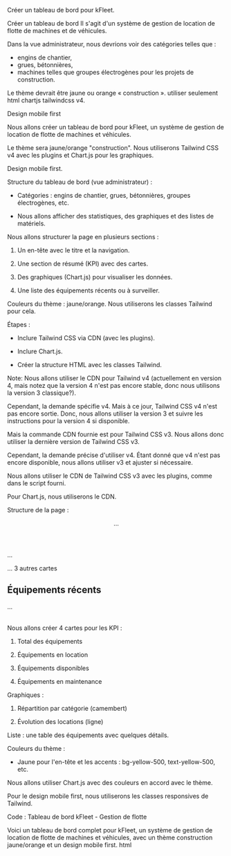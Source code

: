 Créer un tableau de bord pour kFleet.

Créer un tableau de bord
Il s'agit d'un système de gestion de location de flotte de machines et de véhicules.

Dans la vue administrateur, nous devrions voir des catégories telles que :
- engins de chantier,
- grues, bétonnières,
- machines telles que groupes électrogènes pour les projets de construction.

Le thème devrait être jaune ou orange « construction ».
utiliser seulement html chartjs tailwindcss v4. 

Design mobile first

<script src="<https://cdn.tailwindcss.com?plugins=forms,typography,aspect-ratio,line-clamp>"></script>

<script src="https://cdn.jsdelivr.net/npm/@tailwindcss/browser@4"></script>

Nous allons créer un tableau de bord pour kFleet, un système de gestion de location de flotte de machines et véhicules.

Le thème sera jaune/orange "construction". Nous utiliserons Tailwind CSS v4 avec les plugins et Chart.js pour les graphiques.

Design mobile first.

Structure du tableau de bord (vue administrateur) :

- Catégories : engins de chantier, grues, bétonnières, groupes électrogènes, etc.

- Nous allons afficher des statistiques, des graphiques et des listes de matériels.

Nous allons structurer la page en plusieurs sections :

1. Un en-tête avec le titre et la navigation.

2. Une section de résumé (KPI) avec des cartes.

3. Des graphiques (Chart.js) pour visualiser les données.

4. Une liste des équipements récents ou à surveiller.

Couleurs du thème : jaune/orange. Nous utiliserons les classes Tailwind pour cela.

Étapes :

- Inclure Tailwind CSS via CDN (avec les plugins).

- Inclure Chart.js.

- Créer la structure HTML avec les classes Tailwind.

Note: Nous allons utiliser le CDN pour Tailwind v4 (actuellement en version 4, mais notez que la version 4 n'est pas encore stable, donc nous utilisons la version 3 classique?).

Cependant, la demande spécifie v4. Mais à ce jour, Tailwind CSS v4 n'est pas encore sortie. Donc, nous allons utiliser la version 3 et suivre les instructions pour la version 4 si disponible.

Mais la commande CDN fournie est pour Tailwind CSS v3. Nous allons donc utiliser la dernière version de Tailwind CSS v3.

Cependant, la demande précise d'utiliser v4. Étant donné que v4 n'est pas encore disponible, nous allons utiliser v3 et ajuster si nécessaire.

Nous allons utiliser le CDN de Tailwind CSS v3 avec les plugins, comme dans le script fourni.

Pour Chart.js, nous utiliserons le CDN.

Structure de la page :

<body class="bg-gray-100">

<header class="bg-yellow-500 text-white ...">

...

</header>

<main class="container mx-auto p-4">

<div class="grid grid-cols-1 md:grid-cols-2 lg:grid-cols-4 gap-4 mb-4">

<!-- Cartes de résumé (KPI) -->

<div class="bg-white p-4 rounded shadow">...</div>

... 3 autres cartes

</div>

<div class="grid grid-cols-1 lg:grid-cols-2 gap-4 mb-4">

<!-- Graphiques -->

<div class="bg-white p-4 rounded shadow">

<canvas id="chart1"></canvas>

</div>

<div class="bg-white p-4 rounded shadow">

<canvas id="chart2"></canvas>

</div>

</div>

<!-- Liste des équipements -->

<div class="bg-white p-4 rounded shadow">

<h2 class="text-lg font-semibold mb-2">Équipements récents</h2>

<table class="min-w-full divide-y divide-gray-200">

...

</table>

</div>

</main>

</body>

Nous allons créer 4 cartes pour les KPI :

1. Total des équipements

2. Équipements en location

3. Équipements disponibles

4. Équipements en maintenance

Graphiques :

1. Répartition par catégorie (camembert)

2. Évolution des locations (ligne)

Liste : une table des équipements avec quelques détails.

Couleurs du thème :

- Jaune pour l'en-tête et les accents : bg-yellow-500, text-yellow-500, etc.

Nous allons utiliser Chart.js avec des couleurs en accord avec le thème.

Pour le design mobile first, nous utiliserons les classes responsives de Tailwind.

Code :
Tableau de bord kFleet - Gestion de flotte

Voici un tableau de bord complet pour kFleet, un système de gestion de location de flotte de machines et véhicules, avec un thème construction jaune/orange et un design mobile first.
html

<!DOCTYPE html>
<html lang="fr">
<head>
    <meta charset="UTF-8">
    <meta name="viewport" content="width=device-width, initial-scale=1.0">
    <title>kFleet - Tableau de bord</title>
    <script src="https://cdn.tailwindcss.com?plugins=forms,typography,aspect-ratio,line-clamp"></script>
    <script src="https://cdn.jsdelivr.net/npm/chart.js"></script>
    <script src="https://cdn.jsdelivr.net/npm/@tailwindcss/browser@4"></script>
    <link rel="stylesheet" href="https://cdnjs.cloudflare.com/ajax/libs/font-awesome/6.4.0/css/all.min.css">
    <style>
        :root {
            --primary: #f59e0b;
            --primary-dark: #d97706;
            --secondary: #ea580c;
            --dark: #1e293b;
            --light: #f8fafc;
        }
        
        body {
            background-color: #f1f5f9;
            font-family: 'Segoe UI', system-ui, sans-serif;
        }
        
        .construction-bg {
            background-image: url("data:image/svg+xml,%3Csvg width='100' height='100' viewBox='0 0 100 100' xmlns='http://www.w3.org/2000/svg'%3E%3Cpath d='M11 18c3.866 0 7-3.134 7-7s-3.134-7-7-7-7 3.134-7 7 3.134 7 7 7zm48 25c3.866 0 7-3.134 7-7s-3.134-7-7-7-7 3.134-7 7 3.134 7 7 7zm-43-7c1.657 0 3-1.343 3-3s-1.343-3-3-3-3 1.343-3 3 1.343 3 3 3zm63 31c1.657 0 3-1.343 3-3s-1.343-3-3-3-3 1.343-3 3 1.343 3 3 3zM34 90c1.657 0 3-1.343 3-3s-1.343-3-3-3-3 1.343-3 3 1.343 3 3 3zm56-76c1.657 0 3-1.343 3-3s-1.343-3-3-3-3 1.343-3 3 1.343 3 3 3zM12 86c2.21 0 4-1.79 4-4s-1.79-4-4-4-4 1.79-4 4 1.79 4 4 4zm28-65c2.21 0 4-1.79 4-4s-1.79-4-4-4-4 1.79-4 4 1.79 4 4 4zm23-11c2.76 0 5-2.24 5-5s-2.24-5-5-5-5 2.24-5 5 2.24 5 5 5zm-6 60c2.21 0 4-1.79 4-4s-1.79-4-4-4-4 1.79-4 4 1.79 4 4 4zm29 22c2.76 0 5-2.24 5-5s-2.24-5-5-5-5 2.24-5 5 2.24 5 5 5zM32 63c2.76 0 5-2.24 5-5s-2.24-5-5-5-5 2.24-5 5 2.24 5 5 5zm57-13c2.76 0 5-2.24 5-5s-2.24-5-5-5-5 2.24-5 5 2.24 5 5 5zm-9-21c1.105 0 2-.895 2-2s-.895-2-2-2-2 .895-2 2 .895 2 2 2zM60 91c1.105 0 2-.895 2-2s-.895-2-2-2-2 .895-2 2 .895 2 2 2zM35 41c1.105 0 2-.895 2-2s-.895-2-2-2-2 .895-2 2 .895 2 2 2zM12 60c1.105 0 2-.895 2-2s-.895-2-2-2-2 .895-2 2 .895 2 2 2z' fill='%23f59e0b' fill-opacity='0.05' fill-rule='evenodd'/%3E%3C/svg%3E");
        }
    </style>
</head>
<body class="bg-gray-100">
    <div class="flex flex-col min-h-screen">
        <!-- Header -->
        <header class="bg-white shadow-sm">
            <div class="container mx-auto px-4 py-3 flex items-center justify-between">
                <div class="flex items-center">
                    <div class="bg-yellow-500 w-10 h-10 rounded-lg flex items-center justify-center mr-3">
                        <i class="fas fa-hard-hat text-white text-xl"></i>
                    </div>
                    <h1 class="text-2xl font-bold text-gray-800">
                        <span class="text-yellow-500">k</span>Fleet
                    </h1>
                </div>
                
                <div class="flex items-center space-x-4">
                    <div class="relative">
                        <button class="text-gray-500 hover:text-gray-700">
                            <i class="fas fa-bell text-xl"></i>
                            <span class="absolute top-0 right-0 bg-red-500 text-white text-xs rounded-full w-5 h-5 flex items-center justify-center">3</span>
                        </button>
                    </div>
                    <div class="relative">
                        <img src="https://ui-avatars.com/api/?name=Admin+kFleet&background=f59e0b&color=fff" alt="Admin" class="w-10 h-10 rounded-full border-2 border-yellow-500">
                    </div>
                </div>
            </div>
        </header>

        <!-- Main Content -->
        <main class="flex-grow container mx-auto px-4 py-6 construction-bg">
            <!-- Page Title -->
            <div class="mb-6">
                <h2 class="text-2xl font-bold text-gray-800">Tableau de bord</h2>
                <p class="text-gray-600">Aperçu de votre flotte et des locations en cours</p>
            </div>
            
            <!-- Stats Cards -->
            <div class="grid grid-cols-1 md:grid-cols-2 lg:grid-cols-4 gap-6 mb-6">
                <div class="bg-white rounded-xl shadow-md p-5 border-l-4 border-yellow-500">
                    <div class="flex items-center">
                        <div class="p-3 bg-yellow-100 rounded-lg mr-4">
                            <i class="fas fa-truck-pickup text-yellow-600 text-xl"></i>
                        </div>
                        <div>
                            <p class="text-gray-500 text-sm">Total équipements</p>
                            <h3 class="text-2xl font-bold text-gray-800">142</h3>
                        </div>
                    </div>
                    <div class="mt-4">
                        <span class="bg-yellow-100 text-yellow-800 text-xs px-2 py-1 rounded-full">+8% ce mois</span>
                    </div>
                </div>
                
                <div class="bg-white rounded-xl shadow-md p-5 border-l-4 border-orange-500">
                    <div class="flex items-center">
                        <div class="p-3 bg-orange-100 rounded-lg mr-4">
                            <i class="fas fa-tools text-orange-600 text-xl"></i>
                        </div>
                        <div>
                            <p class="text-gray-500 text-sm">En location</p>
                            <h3 class="text-2xl font-bold text-gray-800">87</h3>
                        </div>
                    </div>
                    <div class="mt-4">
                        <span class="bg-orange-100 text-orange-800 text-xs px-2 py-1 rounded-full">12 nouveaux contrats</span>
                    </div>
                </div>
                
                <div class="bg-white rounded-xl shadow-md p-5 border-l-4 border-amber-500">
                    <div class="flex items-center">
                        <div class="p-3 bg-amber-100 rounded-lg mr-4">
                            <i class="fas fa-wrench text-amber-600 text-xl"></i>
                        </div>
                        <div>
                            <p class="text-gray-500 text-sm">En maintenance</p>
                            <h3 class="text-2xl font-bold text-gray-800">15</h3>
                        </div>
                    </div>
                    <div class="mt-4">
                        <span class="bg-amber-100 text-amber-800 text-xs px-2 py-1 rounded-full">3 à réparer</span>
                    </div>
                </div>
                
                <div class="bg-white rounded-xl shadow-md p-5 border-l-4 border-amber-700">
                    <div class="flex items-center">
                        <div class="p-3 bg-amber-200 rounded-lg mr-4">
                            <i class="fas fa-coins text-amber-800 text-xl"></i>
                        </div>
                        <div>
                            <p class="text-gray-500 text-sm">Revenus mensuels</p>
                            <h3 class="text-2xl font-bold text-gray-800">€245,620</h3>
                        </div>
                    </div>
                    <div class="mt-4">
                        <span class="bg-green-100 text-green-800 text-xs px-2 py-1 rounded-full">+15% vs mois dernier</span>
                    </div>
                </div>
            </div>
            
            <!-- Charts Section -->
            <div class="grid grid-cols-1 lg:grid-cols-2 gap-6 mb-6">
                <!-- Location Chart -->
                <div class="bg-white rounded-xl shadow-md p-5">
                    <div class="flex justify-between items-center mb-4">
                        <h3 class="font-semibold text-gray-800">Évolution des locations</h3>
                        <div class="flex space-x-2">
                            <button class="text-xs px-2 py-1 bg-yellow-100 text-yellow-800 rounded">Mois</button>
                            <button class="text-xs px-2 py-1 bg-gray-100 text-gray-800 rounded">Trimestre</button>
                            <button class="text-xs px-2 py-1 bg-gray-100 text-gray-800 rounded">Année</button>
                        </div>
                    </div>
                    <div class="h-72">
                        <canvas id="locationsChart"></canvas>
                    </div>
                </div>
                
                <!-- Equipment Distribution -->
                <div class="bg-white rounded-xl shadow-md p-5">
                    <div class="flex justify-between items-center mb-4">
                        <h3 class="font-semibold text-gray-800">Répartition par catégorie</h3>
                        <div class="text-sm text-gray-500">Total: 142 équipements</div>
                    </div>
                    <div class="h-72">
                        <canvas id="distributionChart"></canvas>
                    </div>
                </div>
            </div>
            
            <!-- Recent Activity & Equipment -->
            <div class="grid grid-cols-1 lg:grid-cols-2 gap-6">
                <!-- Recent Activity -->
                <div class="bg-white rounded-xl shadow-md p-5">
                    <h3 class="font-semibold text-gray-800 mb-4">Activités récentes</h3>
                    <div class="space-y-4">
                        <div class="flex items-start border-b pb-3">
                            <div class="p-2 bg-green-100 rounded-full mr-3">
                                <i class="fas fa-check-circle text-green-600"></i>
                            </div>
                            <div>
                                <p class="font-medium">Location confirmée</p>
                                <p class="text-sm text-gray-600">Bétonnière MX450 louée à BTP France</p>
                                <p class="text-xs text-gray-500">Il y a 2 heures</p>
                            </div>
                        </div>
                        
                        <div class="flex items-start border-b pb-3">
                            <div class="p-2 bg-blue-100 rounded-full mr-3">
                                <i class="fas fa-shipping-fast text-blue-600"></i>
                            </div>
                            <div>
                                <p class="font-medium">Livraison programmée</p>
                                <p class="text-sm text-gray-600">Groupe électrogène 150kVA pour chantier Lyon</p>
                                <p class="text-xs text-gray-500">Aujourd'hui, 10:30</p>
                            </div>
                        </div>
                        
                        <div class="flex items-start border-b pb-3">
                            <div class="p-2 bg-yellow-100 rounded-full mr-3">
                                <i class="fas fa-exclamation-triangle text-yellow-600"></i>
                            </div>
                            <div>
                                <p class="font-medium">Maintenance requise</p>
                                <p class="text-sm text-gray-600">Grue mobile n°G-2217 - Problème hydraulique</p>
                                <p class="text-xs text-gray-500">Hier, 16:45</p>
                            </div>
                        </div>
                        
                        <div class="flex items-start">
                            <div class="p-2 bg-purple-100 rounded-full mr-3">
                                <i class="fas fa-file-invoice-dollar text-purple-600"></i>
                            </div>
                            <div>
                                <p class="font-medium">Facture émise</p>
                                <p class="text-sm text-gray-600">Location d'engins pour Constructions Dupont</p>
                                <p class="text-xs text-gray-500">Hier, 14:20</p>
                            </div>
                        </div>
                    </div>
                </div>
                
                <!-- Equipment List -->
                <div class="bg-white rounded-xl shadow-md p-5">
                    <div class="flex justify-between items-center mb-4">
                        <h3 class="font-semibold text-gray-800">Équipements récemment ajoutés</h3>
                        <button class="text-sm text-yellow-600 font-medium flex items-center">
                            Voir tout <i class="fas fa-arrow-right ml-1 text-xs"></i>
                        </button>
                    </div>
                    <div class="overflow-x-auto">
                        <table class="w-full">
                            <thead>
                                <tr class="text-left text-xs text-gray-500 border-b">
                                    <th class="pb-2">Équipement</th>
                                    <th class="pb-2">Catégorie</th>
                                    <th class="pb-2">Statut</th>
                                    <th class="pb-2">Date</th>
                                </tr>
                            </thead>
                            <tbody class="divide-y">
                                <tr>
                                    <td class="py-3">
                                        <div class="font-medium">Grue mobile LTM 1100</div>
                                        <div class="text-xs text-gray-500">Ref: GR-2245</div>
                                    </td>
                                    <td class="py-3">
                                        <span class="bg-yellow-100 text-yellow-800 px-2 py-1 rounded-full text-xs">Grue</span>
                                    </td>
                                    <td class="py-3">
                                        <span class="bg-green-100 text-green-800 px-2 py-1 rounded-full text-xs">Disponible</span>
                                    </td>
                                    <td class="py-3 text-sm text-gray-500">15/06/2023</td>
                                </tr>
                                
                                <tr>
                                    <td class="py-3">
                                        <div class="font-medium">Bétonnière MX650</div>
                                        <div class="text-xs text-gray-500">Ref: BT-7821</div>
                                    </td>
                                    <td class="py-3">
                                        <span class="bg-orange-100 text-orange-800 px-2 py-1 rounded-full text-xs">Bétonnière</span>
                                    </td>
                                    <td class="py-3">
                                        <span class="bg-blue-100 text-blue-800 px-2 py-1 rounded-full text-xs">En location</span>
                                    </td>
                                    <td class="py-3 text-sm text-gray-500">14/06/2023</td>
                                </tr>
                                
                                <tr>
                                    <td class="py-3">
                                        <div class="font-medium">Groupe électrogène 200kVA</div>
                                        <div class="text-xs text-gray-500">Ref: GE-3350</div>
                                    </td>
                                    <td class="py-3">
                                        <span class="bg-amber-100 text-amber-800 px-2 py-1 rounded-full text-xs">Énergie</span>
                                    </td>
                                    <td class="py-3">
                                        <span class="bg-green-100 text-green-800 px-2 py-1 rounded-full text-xs">Disponible</span>
                                    </td>
                                    <td class="py-3 text-sm text-gray-500">12/06/2023</td>
                                </tr>
                                
                                <tr>
                                    <td class="py-3">
                                        <div class="font-medium">Pelle hydraulique PC210</div>
                                        <div class="text-xs text-gray-500">Ref: PH-4412</div>
                                    </td>
                                    <td class="py-3">
                                        <span class="bg-amber-200 text-amber-900 px-2 py-1 rounded-full text-xs">Engin</span>
                                    </td>
                                    <td class="py-3">
                                        <span class="bg-blue-100 text-blue-800 px-2 py-1 rounded-full text-xs">En location</span>
                                    </td>
                                    <td class="py-3 text-sm text-gray-500">10/06/2023</td>
                                </tr>
                            </tbody>
                        </table>
                    </div>
                </div>
            </div>
        </main>
        
        <!-- Footer -->
        <footer class="bg-gray-800 text-white py-6 mt-10">
            <div class="container mx-auto px-4">
                <div class="flex flex-col md:flex-row justify-between items-center">
                    <div class="mb-4 md:mb-0">
                        <div class="flex items-center">
                            <div class="bg-yellow-500 w-8 h-8 rounded-lg flex items-center justify-center mr-2">
                                <i class="fas fa-hard-hat text-white"></i>
                            </div>
                            <span class="font-bold text-xl"><span class="text-yellow-500">k</span>Fleet</span>
                        </div>
                        <p class="text-gray-400 text-sm mt-2">Gestion de flotte pour professionnels du BTP</p>
                    </div>
                    <div class="text-gray-400 text-sm">
                        &copy; 2023 kFleet. Tous droits réservés.
                    </div>
                </div>
            </div>
        </footer>
    </div>

    <script>
        // Chart initialization
        document.addEventListener('DOMContentLoaded', function() {
            // Locations Chart
            const locationsCtx = document.getElementById('locationsChart').getContext('2d');
            const locationsChart = new Chart(locationsCtx, {
                type: 'line',
                data: {
                    labels: ['Jan', 'Fév', 'Mar', 'Avr', 'Mai', 'Juin', 'Juil', 'Aoû', 'Sep', 'Oct', 'Nov', 'Déc'],
                    datasets: [{
                        label: 'Locations actives',
                        data: [45, 52, 48, 55, 58, 62, 70, 75, 68, 72, 80, 87],
                        borderColor: '#f59e0b',
                        backgroundColor: 'rgba(245, 158, 11, 0.1)',
                        borderWidth: 3,
                        tension: 0.3,
                        fill: true
                    }, {
                        label: 'Revenus (x1000)',
                        data: [120, 135, 125, 142, 155, 165, 185, 200, 190, 205, 225, 246],
                        borderColor: '#ea580c',
                        borderWidth: 3,
                        tension: 0.3,
                        borderDash: [5, 5]
                    }]
                },
                options: {
                    responsive: true,
                    maintainAspectRatio: false,
                    plugins: {
                        legend: {
                            position: 'top',
                        }
                    },
                    scales: {
                        y: {
                            beginAtZero: true,
                            grid: {
                                color: 'rgba(0, 0, 0, 0.05)'
                            }
                        },
                        x: {
                            grid: {
                                display: false
                            }
                        }
                    }
                }
            });
            
            // Distribution Chart
            const distributionCtx = document.getElementById('distributionChart').getContext('2d');
            const distributionChart = new Chart(distributionCtx, {
                type: 'doughnut',
                data: {
                    labels: ['Engins de chantier', 'Grues', 'Bétonnières', 'Groupes électrogènes', 'Autres'],
                    datasets: [{
                        data: [42, 28, 19, 32, 21],
                        backgroundColor: [
                            '#f59e0b',
                            '#ea580c',
                            '#f97316',
                            '#fbbf24',
                            '#fcd34d'
                        ],
                        borderWidth: 0
                    }]
                },
                options: {
                    responsive: true,
                    maintainAspectRatio: false,
                    plugins: {
                        legend: {
                            position: 'right',
                        }
                    },
                    cutout: '65%'
                }
            });
        });
    </script>
</body>
</html>

Fonctionnalités du tableau de bord kFleet

Ce tableau de bord offre une vue complète de votre flotte avec :

    Design responsive optimisé pour mobile et desktop

    Thème construction jaune/orange avec des icônes adaptées

    Cartes statistiques pour un aperçu rapide :

        Équipements totaux

        Équipements en location

        Équipements en maintenance

        Revenus mensuels

    Graphiques interactifs :

        Évolution des locations et revenus (graphique linéaire)

        Répartition des équipements par catégorie (camembert)

    Activités récentes :

        Confirmations de location

        Livraisons programmées

        Alertes de maintenance

        Factures émises

    Liste des équipements récemment ajoutés :

        Avec détails par catégorie

        Statut de disponibilité

        Références uniques

    Navigation intuitive avec :

        En-tête avec notifications

        Menu utilisateur

        Pied de page professionnel

Le tableau de bord utilise Chart.js pour les visualisations de données et Tailwind CSS v4 pour un design moderne et responsive.
